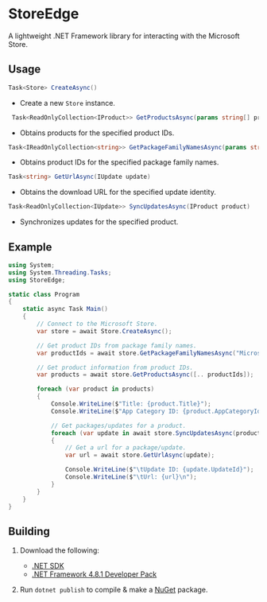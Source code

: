 # StoreEdge
A lightweight .NET Framework library for interacting with the Microsoft Store.

## Usage

```csharp
Task<Store> CreateAsync()
```
- Create a new `Store` instance.

```csharp
 Task<ReadOnlyCollection<IProduct>> GetProductsAsync(params string[] productIds)
```
- Obtains products for the specified product IDs.

```csharp
Task<IReadOnlyCollection<string>> GetPackageFamilyNamesAsync(params string[] packageFamilyNames)
```
- Obtains product IDs for the specified package family names.

```csharp
Task<string> GetUrlAsync(IUpdate update)
```
- Obtains the download URL for the specified update identity.

```csharp
Task<ReadOnlyCollection<IUpdate>> SyncUpdatesAsync(IProduct product)
```
- Synchronizes updates for the specified product.

## Example
```csharp
using System;
using System.Threading.Tasks;
using StoreEdge;

static class Program
{
    static async Task Main()
    {
        // Connect to the Microsoft Store.
        var store = await Store.CreateAsync();

        // Get product IDs from package family names.
        var productIds = await store.GetPackageFamilyNamesAsync("Microsoft.MinecraftUWP_8wekyb3d8bbwe", "Microsoft.MinecraftWindowsBeta_8wekyb3d8bbwe");

        // Get product information from product IDs.
        var products = await store.GetProductsAsync([.. productIds]);

        foreach (var product in products)
        {
            Console.WriteLine($"Title: {product.Title}");
            Console.WriteLine($"App Category ID: {product.AppCategoryId}\n");

            // Get packages/updates for a product.
            foreach (var update in await store.SyncUpdatesAsync(product))
            {
                // Get a url for a package/update.
                var url = await store.GetUrlAsync(update);

                Console.WriteLine($"\tUpdate ID: {update.UpdateId}");
                Console.WriteLine($"\tUrl: {url}\n");
            }
        }
    }
}
```

## Building
1. Download the following:
    - [.NET SDK](https://dotnet.microsoft.com/en-us/download)
    - [.NET Framework 4.8.1 Developer Pack](https://dotnet.microsoft.com/en-us/download/dotnet-framework/thank-you/net481-developer-pack-offline-installer)

2. Run `dotnet publish` to compile & make a [NuGet](https://www.nuget.org/) package.